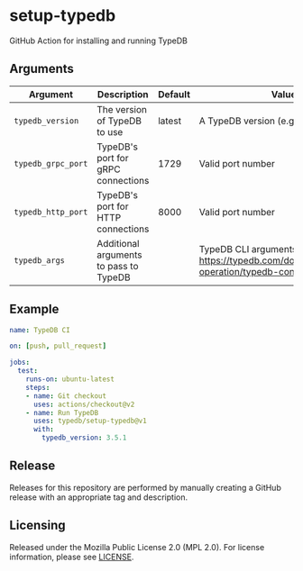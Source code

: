 # setup-typedb

GitHub Action for installing and running TypeDB

## Arguments

| Argument           | Description                            | Default | Value                                                                                         |
|--------------------|----------------------------------------|---------|-----------------------------------------------------------------------------------------------|
| `typedb_version`   | The version of TypeDB to use           | latest  | A TypeDB version (e.g. `3.5.0`) or `latest`                                                   |
| `typedb_grpc_port` | TypeDB's port for gRPC connections     | 1729    | Valid port number                                                                             |
| `typedb_http_port` | TypeDB's port for HTTP connections     | 8000    | Valid port number                                                                             |
| `typedb_args`      | Additional arguments to pass to TypeDB |         | TypeDB CLI arguments - see https://typedb.com/docs/maintenance-operation/typedb-configuration |

## Example

```yaml
name: TypeDB CI

on: [push, pull_request]

jobs:
  test:
    runs-on: ubuntu-latest
    steps:
    - name: Git checkout
      uses: actions/checkout@v2
    - name: Run TypeDB
      uses: typedb/setup-typedb@v1
      with:
        typedb_version: 3.5.1
```

## Release

Releases for this repository are performed by manually creating a 
GitHub release with an appropriate tag and description.

## Licensing

Released under the Mozilla Public License 2.0 (MPL 2.0).
For license information, please see [LICENSE](https://github.com/typedb/setup-typedb/blob/master/LICENSE). 
